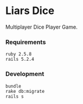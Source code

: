 # Liars Dice
Multiplayer Dice Player Game.

### Requirements
```
ruby 2.5.8
rails 5.2.4
```

### Development
```
bundle
rake db:migrate
rails s
```